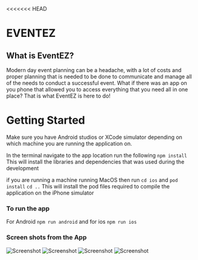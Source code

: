 <<<<<<< HEAD

# EVENTEZ

## What is EventEZ?

Modern day event planning can be a headache, with a lot of costs and proper planning that is needed to be done to communicate and manage all of the needs to conduct a successful event. What if there was an app on you phone that allowed you to access everything that you need all in one place? That is what EventEZ is here to do!

# Getting Started

Make sure you have Android studios or XCode simulator depending on which machine you are running the application on.

In the terminal navigate to the app location run the following
`npm install`
This will install the libraries and dependencies that was used during the development

if you are running a machine running MacOS then run
`cd ios`
and
`pod install`
`cd ..`
This will install the pod files required to compile the application on the iPhone simulator

### To run the app

For Android
`npm run android`
and for ios
`npm run ios`

### Screen shots from the App

![Screenshot](https://github.com/PrajwalBhagath/EventEZ/blob/master/screenshots/one.png?raw=true)
![Screenshot](https://github.com/PrajwalBhagath/EventEZ/blob/master/screenshots/Simulator%20Screen%20Shot%20-%20iPhone%2012%20-%202022-03-22%20at%2018.21.44.png)
![Screenshot](https://github.com/PrajwalBhagath/EventEZ/blob/master/screenshots/Simulator%20Screen%20Shot%20-%20iPhone%2012%20-%202022-03-22%20at%2018.24.30.png)
![Screenshot](https://github.com/PrajwalBhagath/EventEZ/blob/master/screenshots/Simulator%20Screen%20Shot%20-%20iPhone%2012%20-%202022-03-22%20at%2018.24.19.png)
